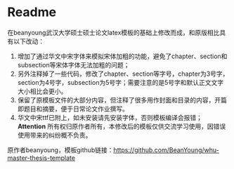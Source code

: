 # Readme

在beanyoung武汉大学硕士硕士论文latex模板的基础上修改而成，和原版相比具有以下改动：

1. 增加了通过华文中宋字体来模拟宋体加粗的功能，避免了chapter、section和subsection等宋体字体无法加粗的问题；
2. 另外注释掉了一些代码，修改了chapter、section等字号，chapter为3号字，section为4号字，subsection为5号字；需要注意的是5号字和默认正文文字大小相比会更小。
3. 保留了原模板文件的大部分内容，但注释了很多用作封面和目录的内容，开篇即题目和摘要，便于日常论文作业撰写。
4. 华文中宋ttf已附上，如未安装请先安装字体，否则模板编译会报错；
**Attention**
所有权归原作者所有，本修改后的模板仅供交流学习使用，因错误使用带来的纠纷概不负责。


原作者beanyoung，模板github链接：https://github.com/BeanYoung/whu-master-thesis-template
